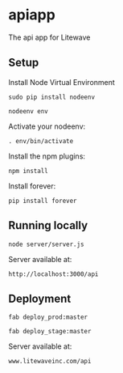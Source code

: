 # apiapp

The api app for Litewave

## Setup

Install Node Virtual Environment 

`sudo pip install nodeenv`

`nodeenv env`

Activate your nodeenv:

`. env/bin/activate`

Install the npm plugins:

`npm install`

Install forever:

`pip install forever`

## Running locally

`node server/server.js`

Server available at:

`http://localhost:3000/api`

## Deployment

`fab deploy_prod:master`

`fab deploy_stage:master`

Server available at:

`www.litewaveinc.com/api`
